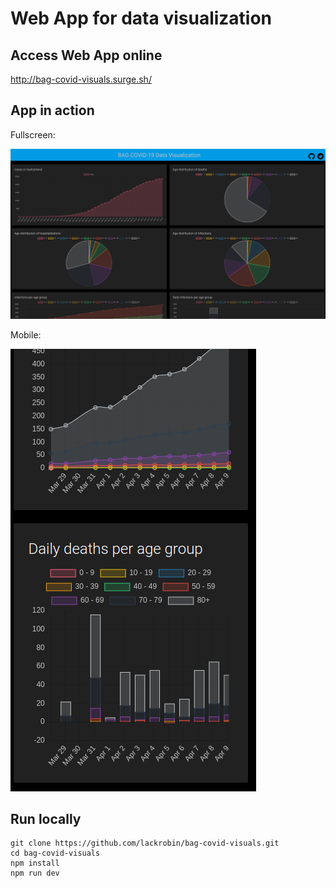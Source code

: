 # Web App for data visualization

## Access Web App online

http://bag-covid-visuals.surge.sh/

## App in action

Fullscreen:

![](/media/appScreenshot.png)

Mobile:

![](/media/mobileScreenshot.png)


## Run locally

```
git clone https://github.com/lackrobin/bag-covid-visuals.git
cd bag-covid-visuals
npm install
npm run dev
```
